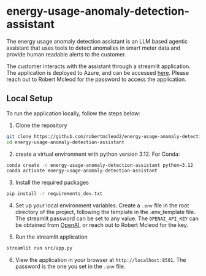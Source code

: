 # energy-usage-anomaly-detection-assistant
The energy usage anomaly detection assistant is an LLM based agentic assistant that uses tools to detect anomalies in smart meter data and provide human readable alerts to the customer. 

The customer interacts with the assistant through a streamlit application. The application is deployed to Azure, and can be accessed [here](https://anomalydetectionprodapp.azurewebsites.net/). Please reach out to Robert Mcleod for the password to access the application.

## Local Setup

To run the application locally, follow the steps below:

1. Clone the repository

```bash
git clone https://github.com/robertmcleod2/energy-usage-anomaly-detection-assistant.git
cd energy-usage-anomaly-detection-assistant
```

2. create a virtual environment with python version 3.12. For Conda:

```bash
conda create -n energy-usage-anomaly-detection-assistant python=3.12
conda activate energy-usage-anomaly-detection-assistant
```

3. Install the required packages

```bash
pip install -r requirements_dev.txt
```

4. Set up your local environment variables. Create a `.env` file in the root directory of the project, following the template in the .env_template file. The streamlit password can be set to any value. The `OPENAI_API_KEY` can be obtained from [OpenAI](https://platform.openai.com/api-keys), or reach out to Robert Mcleod for the key.


5. Run the streamlit application

```bash
streamlit run src/app.py
```

6. View the application in your browser at `http://localhost:8501`. The password is the one you set in the `.env` file.